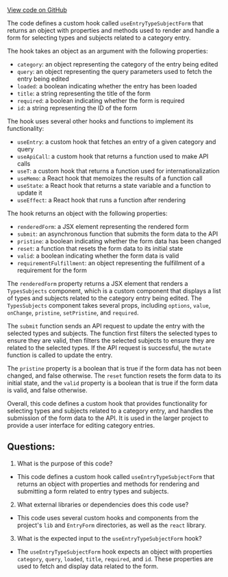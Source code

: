 [View code on GitHub](https://github.com/technologiestiftung/kulturdaten-frontend/blob/master/components/pages/helpers/form/TypeSubject.tsx)

The code defines a custom hook called `useEntryTypeSubjectForm` that returns an object with properties and methods used to render and handle a form for selecting types and subjects related to a category entry. 

The hook takes an object as an argument with the following properties:
- `category`: an object representing the category of the entry being edited
- `query`: an object representing the query parameters used to fetch the entry being edited
- `loaded`: a boolean indicating whether the entry has been loaded
- `title`: a string representing the title of the form
- `required`: a boolean indicating whether the form is required
- `id`: a string representing the ID of the form

The hook uses several other hooks and functions to implement its functionality:
- `useEntry`: a custom hook that fetches an entry of a given category and query
- `useApiCall`: a custom hook that returns a function used to make API calls
- `useT`: a custom hook that returns a function used for internationalization
- `useMemo`: a React hook that memoizes the results of a function call
- `useState`: a React hook that returns a state variable and a function to update it
- `useEffect`: a React hook that runs a function after rendering

The hook returns an object with the following properties:
- `renderedForm`: a JSX element representing the rendered form
- `submit`: an asynchronous function that submits the form data to the API
- `pristine`: a boolean indicating whether the form data has been changed
- `reset`: a function that resets the form data to its initial state
- `valid`: a boolean indicating whether the form data is valid
- `requirementFulfillment`: an object representing the fulfillment of a requirement for the form

The `renderedForm` property returns a JSX element that renders a `TypesSubjects` component, which is a custom component that displays a list of types and subjects related to the category entry being edited. The `TypesSubjects` component takes several props, including `options`, `value`, `onChange`, `pristine`, `setPristine`, and `required`. 

The `submit` function sends an API request to update the entry with the selected types and subjects. The function first filters the selected types to ensure they are valid, then filters the selected subjects to ensure they are related to the selected types. If the API request is successful, the `mutate` function is called to update the entry.

The `pristine` property is a boolean that is true if the form data has not been changed, and false otherwise. The `reset` function resets the form data to its initial state, and the `valid` property is a boolean that is true if the form data is valid, and false otherwise.

Overall, this code defines a custom hook that provides functionality for selecting types and subjects related to a category entry, and handles the submission of the form data to the API. It is used in the larger project to provide a user interface for editing category entries.
## Questions: 
 1. What is the purpose of this code?
- This code defines a custom hook called `useEntryTypeSubjectForm` that returns an object with properties and methods for rendering and submitting a form related to entry types and subjects.

2. What external libraries or dependencies does this code use?
- This code uses several custom hooks and components from the project's `lib` and `EntryForm` directories, as well as the `react` library.

3. What is the expected input to the `useEntryTypeSubjectForm` hook?
- The `useEntryTypeSubjectForm` hook expects an object with properties `category`, `query`, `loaded`, `title`, `required`, and `id`. These properties are used to fetch and display data related to the form.